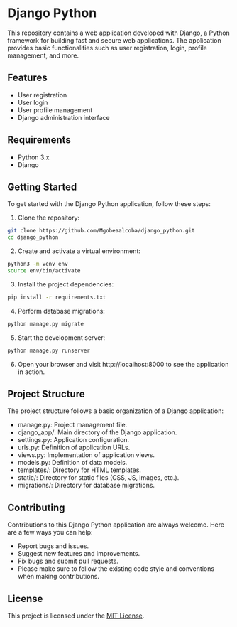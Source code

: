 # Django Python

This repository contains a web application developed with Django, a Python framework for building fast and secure web applications. The application provides basic functionalities such as user registration, login, profile management, and more.

## Features

- User registration
- User login
- User profile management
- Django administration interface

## Requirements

- Python 3.x
- Django

## Getting Started

To get started with the Django Python application, follow these steps:

1. Clone the repository:

```bash
git clone https://github.com/Mgobeaalcoba/django_python.git
cd django_python
```

2. Create and activate a virtual environment:

```bash
python3 -m venv env
source env/bin/activate
```

3. Install the project dependencies:

```bash
pip install -r requirements.txt
```

4. Perform database migrations:

```bash
python manage.py migrate
```
5. Start the development server:

```bash
python manage.py runserver
```

6. Open your browser and visit http://localhost:8000 to see the application in action.

## Project Structure

The project structure follows a basic organization of a Django application:

- manage.py: Project management file.
- django_app/: Main directory of the Django application.
- settings.py: Application configuration.
- urls.py: Definition of application URLs.
- views.py: Implementation of application views.
- models.py: Definition of data models.
- templates/: Directory for HTML templates.
- static/: Directory for static files (CSS, JS, images, etc.).
- migrations/: Directory for database migrations.

## Contributing

Contributions to this Django Python application are always welcome. Here are a few ways you can help:

- Report bugs and issues.
- Suggest new features and improvements.
- Fix bugs and submit pull requests.
- Please make sure to follow the existing code style and conventions when making contributions.

## License

This project is licensed under the [MIT License](LICENSE).